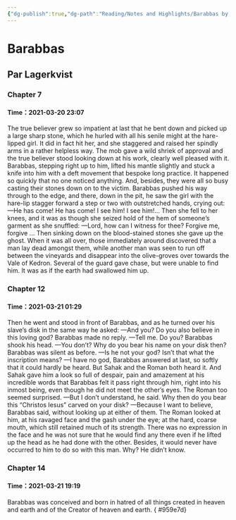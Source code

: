 ```yaml
---
{"dg-publish":true,"dg-path":"Reading/Notes and Highlights/Barabbas by Par Lagerkvist.md","permalink":"/reading/notes-and-highlights/barabbas-by-par-lagerkvist/","title":"Notes from Barabbas by Par Lagerkvist","tags":["reading-note","novel","classic","christian"]}
---
```



# Barabbas
## Par Lagerkvist
### Chapter 7
#### Time：2021-03-20 23:07
 The true believer grew so impatient at last that he bent down and picked up a large sharp stone, which he hurled with all his senile might at the hare-lipped girl. It did in fact hit her, and she staggered and raised her spindly arms in a rather helpless way. The mob gave a wild shriek of approval and the true believer stood looking down at his work, clearly well pleased with it. Barabbas, stepping right up to him, lifted his mantle slightly and stuck a knife into him with a deft movement that bespoke long practice. It happened so quickly that no one noticed anything. And, besides, they were all so busy casting their stones down on to the victim. 
Barabbas pushed his way through to the edge, and there, down in the pit, he saw the girl with the hare-lip stagger forward a step or two with outstretched hands, crying out: 
—He has come! He has come! I see him! I see him!… 
Then she fell to her knees, and it was as though she seized hold of the hem of someone’s garment as she snuffled: 
—Lord, how can I witness for thee? Forgive me, forgive … 
Then sinking down on the blood-stained stones she gave up the ghost. 
When it was all over, those immediately around discovered that a man lay dead amongst them, while another man was seen to run off between the vineyards and disappear into the olive-groves over towards the Vale of Kedron. Several of the guard gave chase, but were unable to find him. It was as if the earth had swallowed him up.

### Chapter 12
#### Time：2021-03-21 01:29
 Then he went and stood in front of Barabbas, and as he turned over his slave’s disk in the same way he asked: 
—And you? Do you also believe in this loving god? 
Barabbas made no reply. 
—Tell me. Do you? 
Barabbas shook his head. 
—You don’t? Why do you bear his name on your disk then? 
Barabbas was silent as before. 
—Is he not your god? Isn’t that what the inscription means? 
—I have no god, Barabbas answered at last, so softly that it could hardly be heard. But Sahak and the Roman both heard it. And Sahak gave him a look so full of despair, pain and amazement at his incredible words that Barabbas felt it pass right through him, right into his inmost being, even though he did not meet the other’s eyes. 
The Roman too seemed surprised. 
—But I don’t understand, he said. Why then do you bear this “Christos Iesus” carved on your disk? 
—Because I want to believe, Barabbas said, without looking up at either of them. 
The Roman looked at him, at his ravaged face and the gash under the eye; at the hard, coarse mouth, which still retained much of its strength. There was no expression in the face and he was not sure that he would find any there even if he lifted up the head as he had done with the other. Besides, it would never have occurred to him to do so with this man. Why? He didn’t know.

### Chapter 14
#### Time：2021-03-21 19:19
Barabbas was conceived and born in hatred of all things created in heaven and earth and of the Creator of heaven and earth.
{ #959e7d}


